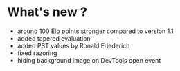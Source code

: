# What's new ?
 - around 100 Elo points stronger compared to version 1.1
 - added tapered evaluation
 - added PST values by Ronald Friederich
 - fixed razoring
 - hiding background image on DevTools open event
